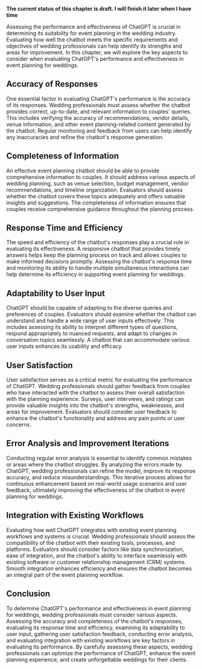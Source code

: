 **The current status of this chapter is draft. I will finish it later when I have time**

Assessing the performance and effectiveness of ChatGPT is crucial in determining its suitability for event planning in the wedding industry. Evaluating how well the chatbot meets the specific requirements and objectives of wedding professionals can help identify its strengths and areas for improvement. In this chapter, we will explore the key aspects to consider when evaluating ChatGPT's performance and effectiveness in event planning for weddings.

Accuracy of Responses
---------------------

One essential factor in evaluating ChatGPT's performance is the accuracy of its responses. Wedding professionals must assess whether the chatbot provides correct, up-to-date, and relevant information to couples' queries. This includes verifying the accuracy of recommendations, vendor details, venue information, and other event planning-related content generated by the chatbot. Regular monitoring and feedback from users can help identify any inaccuracies and refine the chatbot's response generation.

Completeness of Information
---------------------------

An effective event planning chatbot should be able to provide comprehensive information to couples. It should address various aspects of wedding planning, such as venue selection, budget management, vendor recommendations, and timeline organization. Evaluators should assess whether the chatbot covers these topics adequately and offers valuable insights and suggestions. The completeness of information ensures that couples receive comprehensive guidance throughout the planning process.

Response Time and Efficiency
----------------------------

The speed and efficiency of the chatbot's responses play a crucial role in evaluating its effectiveness. A responsive chatbot that provides timely answers helps keep the planning process on track and allows couples to make informed decisions promptly. Assessing the chatbot's response time and monitoring its ability to handle multiple simultaneous interactions can help determine its efficiency in supporting event planning for weddings.

Adaptability to User Input
--------------------------

ChatGPT should be capable of adapting to the diverse queries and preferences of couples. Evaluators should examine whether the chatbot can understand and handle a wide range of user inputs effectively. This includes assessing its ability to interpret different types of questions, respond appropriately to nuanced requests, and adapt to changes in conversation topics seamlessly. A chatbot that can accommodate various user inputs enhances its usability and efficacy.

User Satisfaction
-----------------

User satisfaction serves as a critical metric for evaluating the performance of ChatGPT. Wedding professionals should gather feedback from couples who have interacted with the chatbot to assess their overall satisfaction with the planning experience. Surveys, user interviews, and ratings can provide valuable insights into the chatbot's strengths, weaknesses, and areas for improvement. Evaluators should consider user feedback to enhance the chatbot's functionality and address any pain points or user concerns.

Error Analysis and Improvement Iterations
-----------------------------------------

Conducting regular error analysis is essential to identify common mistakes or areas where the chatbot struggles. By analyzing the errors made by ChatGPT, wedding professionals can refine the model, improve its response accuracy, and reduce misunderstandings. This iterative process allows for continuous enhancement based on real-world usage scenarios and user feedback, ultimately improving the effectiveness of the chatbot in event planning for weddings.

Integration with Existing Workflows
-----------------------------------

Evaluating how well ChatGPT integrates with existing event planning workflows and systems is crucial. Wedding professionals should assess the compatibility of the chatbot with their existing tools, processes, and platforms. Evaluators should consider factors like data synchronization, ease of integration, and the chatbot's ability to interface seamlessly with existing software or customer relationship management (CRM) systems. Smooth integration enhances efficiency and ensures the chatbot becomes an integral part of the event planning workflow.

Conclusion
----------

To determine ChatGPT's performance and effectiveness in event planning for weddings, wedding professionals must consider various aspects. Assessing the accuracy and completeness of the chatbot's responses, evaluating its response time and efficiency, examining its adaptability to user input, gathering user satisfaction feedback, conducting error analysis, and evaluating integration with existing workflows are key factors in evaluating its performance. By carefully assessing these aspects, wedding professionals can optimize the performance of ChatGPT, enhance the event planning experience, and create unforgettable weddings for their clients.
